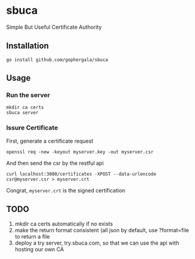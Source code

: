 # sbuca

Simple But Useful Certificate Authority

## Installation

    go install github.com/gophergala/sbuca


## Usage

### Run the server

    mkdir ca certs
    sbuca server


### Issure Certificate

First, generate a certificate request

    openssl req -new -keyout myserver.key -out myserver.csr

And then send the csr by the restful api

    curl localhost:3000/certificates -XPOST --data-urlencode csr@myserver.csr > myserver.crt

Congrat, `myserver.crt` is the signed certification


## TODO

1. mkdir ca certs automatically if no exists
2. make the return format consistent (all json by default, use ?format=file to return a file
3. deploy a try server, try.sbuca.com, so that we can use the api with hosting our own CA
